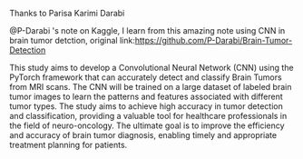 Thanks to Parisa Karimi Darabi

@P-Darabi 's note on Kaggle, I learn from this amazing note using CNN in brain tumor detction, original link:https://github.com/P-Darabi/Brain-Tumor-Detection

This study aims to develop a Convolutional Neural Network (CNN) using the PyTorch framework that can accurately detect and classify Brain Tumors from MRI scans. The CNN will be trained on a large dataset of labeled brain tumor images to learn the patterns and features associated with different tumor types. The study aims to achieve high accuracy in tumor detection and classification, providing a valuable tool for healthcare professionals in the field of neuro-oncology. The ultimate goal is to improve the efficiency and accuracy of brain tumor diagnosis, enabling timely and appropriate treatment planning for patients.
